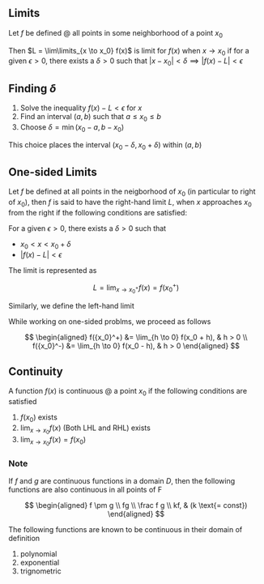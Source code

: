 ## Limits

Let $f$ be defined @ all points in some neighborhood of a point $x_0$

Then $L = \lim\limits_{x \to x_0} f(x)$ is limit for $f(x)$ when $x \to x_0$ if
for a given $\epsilon > 0$, there exists a $\delta > 0$ such that $|x-x_0| < \delta \implies |f(x)-L| < \epsilon$

## Finding $\delta$

1. Solve the inequality $f(x) - L < \epsilon$ for $x$
2. Find an interval $(a, b)$ such that $a \le x_0 \le b$
3. Choose $\delta = \min (x_0-a, b - x_0)$

This choice places the interval $(x_0 - \delta, x_0 + \delta)$ within $(a, b)$

## One-sided Limits

Let $f$ be defined at all points in the neigborhood of $x_0$ (in particular to right of $x_0$), then $f$ is said to have the right-hand limit $L$, when $x$ approaches $x_0$ from the right if the following conditions are satisfied:

For a given $\epsilon > 0$, there exists a $\delta > 0$ such that

- $x_0 < x < x_0 + \delta$
- $|f(x) - L| < \epsilon$

The limit is represented as

$$
L = \lim_{x \to {x_0}^+} f(x) = f({x_0}^+)
$$

Similarly, we define the left-hand limit

While working on one-sided problms, we proceed as follows

$$
\begin{aligned}
f({x_0}^+) &= \lim_{h \to 0} f(x_0 + h), & h > 0 \\
f({x_0}^-) &= \lim_{h \to 0} f(x_0 - h), & h > 0
\end{aligned}
$$

## Continuity

A function $f(x)$ is continuous @ a point $x_0$ if the following conditions are satisfied

1. $f(x_0)$ exists
2. $\lim_{x \to x_0} f(x)$ (Both LHL and RHL) exists
3. $\lim_{x \to x_0} f(x) = f(x_0)$

### Note

If $f$ and $g$ are continuous functions in a domain $D$, then the following functions are also continuous in all points of F

$$
\begin{aligned}
f \pm g \\
fg \\
\frac f g \\
kf, & (k \text{=  const})
\end{aligned}
$$

The following functions are known to be continuous in their domain of definition

1. polynomial
2. exponential
3. trignometric
